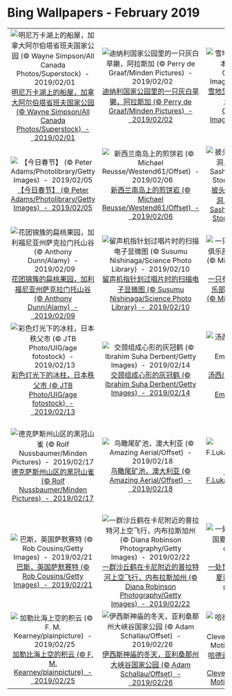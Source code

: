 # Bing Wallpapers - February 2019

| | | | |
|:-------------------------:|:-------------------------:|:-------------------------:|:-------------------------:|
| ![明尼万卡湖上的船屋，加拿大阿尔伯塔省班夫国家公园 (© Wayne Simpson/All Canada Photos/Superstock)  -  2019/02/01](https://cn.bing.com/th?id=OHR.MinnewankaBoathouse_ZH-CN0548323518_1920x1080.jpg&w=480)[明尼万卡湖上的船屋，加拿大阿尔伯塔省班夫国家公园 (© Wayne Simpson/All Canada Photos/Superstock)  -  2019/02/01](https://cn.bing.com/th?id=OHR.MinnewankaBoathouse_ZH-CN0548323518_1920x1080.jpg) | ![迪纳利国家公园里的一只灰白旱獭，阿拉斯加 (© Perry de Graaf/Minden Pictures)  -  2019/02/02](https://cn.bing.com/th?id=OHR.HoaryMarmot_ZH-CN7175843832_1920x1080.jpg&w=480)[迪纳利国家公园里的一只灰白旱獭，阿拉斯加 (© Perry de Graaf/Minden Pictures)  -  2019/02/02](https://cn.bing.com/th?id=OHR.HoaryMarmot_ZH-CN7175843832_1920x1080.jpg) | ![雪地里的一只丹顶鹤，日本北海道 (© Regis Cavignaux/Getty Images)  -  2019/02/03](https://cn.bing.com/th?id=OHR.JapanCrane_ZH-CN7122024216_1920x1080.jpg&w=480)[雪地里的一只丹顶鹤，日本北海道 (© Regis Cavignaux/Getty Images)  -  2019/02/03](https://cn.bing.com/th?id=OHR.JapanCrane_ZH-CN7122024216_1920x1080.jpg) | ![【今日除夕】 (© Robert Chang/iStock/Getty Images)  -  2019/02/04](https://cn.bing.com/th?id=OHR.newyeareve_ZH-CN7055661762_1920x1080.jpg&w=480)[【今日除夕】 (© Robert Chang/iStock/Getty Images)  -  2019/02/04](https://cn.bing.com/th?id=OHR.newyeareve_ZH-CN7055661762_1920x1080.jpg) |
| ![【今日春节】  (© Peter Adams/Photolibrary/Getty Images)  -  2019/02/05](https://cn.bing.com/th?id=OHR.springfestival_ZH-CN6995564658_1920x1080.jpg&w=480)[【今日春节】  (© Peter Adams/Photolibrary/Getty Images)  -  2019/02/05](https://cn.bing.com/th?id=OHR.springfestival_ZH-CN6995564658_1920x1080.jpg) | ![新西兰南岛上的煎饼岩 (© Michael Reusse/Westend61/Offset)  -  2019/02/06](https://cn.bing.com/th?id=OHR.Punakaiki_ZH-CN6944508336_1920x1080.jpg&w=480)[新西兰南岛上的煎饼岩 (© Michael Reusse/Westend61/Offset)  -  2019/02/06](https://cn.bing.com/th?id=OHR.Punakaiki_ZH-CN6944508336_1920x1080.jpg) | ![披头士修道院里的冥想石洞，印度瑞诗凯诗 (© Sasha Bezzubov/Gallery Stock)  -  2019/02/07](https://cn.bing.com/th?id=OHR.BeatlesAshram_ZH-CN6839628037_1920x1080.jpg&w=480)[披头士修道院里的冥想石洞，印度瑞诗凯诗 (© Sasha Bezzubov/Gallery Stock)  -  2019/02/07](https://cn.bing.com/th?id=OHR.BeatlesAshram_ZH-CN6839628037_1920x1080.jpg) | ![马尾瀑布形成的火瀑，美国加利福尼亚州优胜美地国家公园 (© Nimia)  -  2019/02/08](https://cn.bing.com/th?id=OHR.YNPFirefall_ZH-CN6411148793_1920x1080.jpg&w=480)[马尾瀑布形成的火瀑，美国加利福尼亚州优胜美地国家公园 (© Nimia)  -  2019/02/08](https://cn.bing.com/th?id=OHR.YNPFirefall_ZH-CN6411148793_1920x1080.jpg) |
| ![花团锦簇的扁桃果园，加利福尼亚州萨克拉门托山谷 (© Anthony Dunn/Alamy)  -  2019/02/09](https://cn.bing.com/th?id=OHR.AlmondOrchard_ZH-CN6176656132_1920x1080.jpg&w=480)[花团锦簇的扁桃果园，加利福尼亚州萨克拉门托山谷 (© Anthony Dunn/Alamy)  -  2019/02/09](https://cn.bing.com/th?id=OHR.AlmondOrchard_ZH-CN6176656132_1920x1080.jpg) | ![留声机指针划过唱片时的扫描电子显微图 (© Susumu Nishinaga/Science Photo Library)  -  2019/02/10](https://cn.bing.com/th?id=OHR.StylusGroove_ZH-CN6106476225_1920x1080.jpg&w=480)[留声机指针划过唱片时的扫描电子显微图 (© Susumu Nishinaga/Science Photo Library)  -  2019/02/10](https://cn.bing.com/th?id=OHR.StylusGroove_ZH-CN6106476225_1920x1080.jpg) | ![一只参加威斯敏斯特犬业俱乐部狗展的可蒙犬，纽约 (© Mike Segar/Reuters)  -  2019/02/11](https://cn.bing.com/th?id=OHR.KomondorKennel_ZH-CN6009722858_1920x1080.jpg&w=480)[一只参加威斯敏斯特犬业俱乐部狗展的可蒙犬，纽约 (© Mike Segar/Reuters)  -  2019/02/11](https://cn.bing.com/th?id=OHR.KomondorKennel_ZH-CN6009722858_1920x1080.jpg) | ![洛伊萨赫河与海姆加滕山，德国巴伐利亚 (© Christian Back/Huber Images/eStock Photo)  -  2019/02/12](https://cn.bing.com/th?id=OHR.LoisachKochelsee_ZH-CN5859866695_1920x1080.jpg&w=480)[洛伊萨赫河与海姆加滕山，德国巴伐利亚 (© Christian Back/Huber Images/eStock Photo)  -  2019/02/12](https://cn.bing.com/th?id=OHR.LoisachKochelsee_ZH-CN5859866695_1920x1080.jpg) |
| ![彩色灯光下的冰柱，日本秩父市 (© JTB Photo/UIG/age fotostock)  -  2019/02/13](https://cn.bing.com/th?id=OHR.Misotsuchi_ZH-CN5137902045_1920x1080.jpg&w=480)[彩色灯光下的冰柱，日本秩父市 (© JTB Photo/UIG/age fotostock)  -  2019/02/13](https://cn.bing.com/th?id=OHR.Misotsuchi_ZH-CN5137902045_1920x1080.jpg) | ![交颈组成心形的灰冠鹤 (© Ibrahim Suha Derbent/Getty Images)  -  2019/02/14](https://cn.bing.com/th?id=OHR.HeartCranes_ROW1989469410_1920x1080.jpg&w=480)[交颈组成心形的灰冠鹤 (© Ibrahim Suha Derbent/Getty Images)  -  2019/02/14](https://cn.bing.com/th?id=OHR.HeartCranes_ROW1989469410_1920x1080.jpg) | ![汤西川温泉雪屋祭，日本栃木县 (© Em7/Shutterstock)  -  2019/02/15](https://cn.bing.com/th?id=OHR.Kamakura_ZH-CN4324380274_1920x1080.jpg&w=480)[汤西川温泉雪屋祭，日本栃木县 (© Em7/Shutterstock)  -  2019/02/15](https://cn.bing.com/th?id=OHR.Kamakura_ZH-CN4324380274_1920x1080.jpg) | ![戈龙戈萨国家公园的南非穿山甲，莫桑比克 (© Jen Guyton/Minden Pictures)  -  2019/02/16](https://cn.bing.com/th?id=OHR.PangolinDay_ZH-CN4393242380_1920x1080.jpg&w=480)[戈龙戈萨国家公园的南非穿山甲，莫桑比克 (© Jen Guyton/Minden Pictures)  -  2019/02/16](https://cn.bing.com/th?id=OHR.PangolinDay_ZH-CN4393242380_1920x1080.jpg) |
| ![德克萨斯州山区的黑冠山雀 (© Rolf Nussbaumer/Minden Pictures)  -  2019/02/17](https://cn.bing.com/th?id=OHR.GBBC_ZH-CN4481989355_1920x1080.jpg&w=480)[德克萨斯州山区的黑冠山雀 (© Rolf Nussbaumer/Minden Pictures)  -  2019/02/17](https://cn.bing.com/th?id=OHR.GBBC_ZH-CN4481989355_1920x1080.jpg) | ![鸟瞰尾矿池，澳大利亚 (© Amazing Aerial/Offset)  -  2019/02/18](https://cn.bing.com/th?id=OHR.AbstractSaltBeds_ZH-CN8351691359_1920x1080.jpg&w=480)[鸟瞰尾矿池，澳大利亚 (© Amazing Aerial/Offset)  -  2019/02/18](https://cn.bing.com/th?id=OHR.AbstractSaltBeds_ZH-CN8351691359_1920x1080.jpg) | ![【今日元宵】 (© F.Lukasseck/Masterfile)  -  2019/02/19](https://cn.bing.com/th?id=OHR.lantern19_ZH-CN7846752344_1920x1080.jpg&w=480)[【今日元宵】 (© F.Lukasseck/Masterfile)  -  2019/02/19](https://cn.bing.com/th?id=OHR.lantern19_ZH-CN7846752344_1920x1080.jpg) | ![雪地里的一群乌鸦与灰狼，芬兰 (© Lassi Rautiainen/Minden Pictures)  -  2019/02/20](https://cn.bing.com/th?id=OHR.RavenWolf_ZH-CN4544068603_1920x1080.jpg&w=480)[雪地里的一群乌鸦与灰狼，芬兰 (© Lassi Rautiainen/Minden Pictures)  -  2019/02/20](https://cn.bing.com/th?id=OHR.RavenWolf_ZH-CN4544068603_1920x1080.jpg) |
| ![巴斯，英国萨默赛特 (© Rob Cousins/Getty Images)  -  2019/02/21](https://cn.bing.com/th?id=OHR.BathBach_ZH-CN4601637280_1920x1080.jpg&w=480)[巴斯，英国萨默赛特 (© Rob Cousins/Getty Images)  -  2019/02/21](https://cn.bing.com/th?id=OHR.BathBach_ZH-CN4601637280_1920x1080.jpg) | ![一群沙丘鹤在卡尼附近的普拉特河上空飞行，内布拉斯加州 (© Diana Robinson Photography/Getty Images)  -  2019/02/22](https://cn.bing.com/th?id=OHR.PlatteRiver_ZH-CN4687283533_1920x1080.jpg&w=480)[一群沙丘鹤在卡尼附近的普拉特河上空飞行，内布拉斯加州 (© Diana Robinson Photography/Getty Images)  -  2019/02/22](https://cn.bing.com/th?id=OHR.PlatteRiver_ZH-CN4687283533_1920x1080.jpg) | ![一处贯穿山峰的栈道，法国夏蒙尼 (© Jakub Po?omski/Offset)  -  2019/02/23](https://cn.bing.com/th?id=OHR.ChamonixWalkway_ZH-CN4774583061_1920x1080.jpg&w=480)[一处贯穿山峰的栈道，法国夏蒙尼 (© Jakub Po?omski/Offset)  -  2019/02/23](https://cn.bing.com/th?id=OHR.ChamonixWalkway_ZH-CN4774583061_1920x1080.jpg) | ![塔林老城，爱沙尼亚 (© Kavalenkava Volha/Alamy)  -  2019/02/24](https://cn.bing.com/th?id=OHR.OldTownTallinn_ZH-CN4833535739_1920x1080.jpg&w=480)[塔林老城，爱沙尼亚 (© Kavalenkava Volha/Alamy)  -  2019/02/24](https://cn.bing.com/th?id=OHR.OldTownTallinn_ZH-CN4833535739_1920x1080.jpg) |
| ![加勒比海上空的积云 (© F. M. Kearney/plainpicture)  -  2019/02/25](https://cn.bing.com/th?id=OHR.CumulusCaribbean_ZH-CN4884493707_1920x1080.jpg&w=480)[加勒比海上空的积云 (© F. M. Kearney/plainpicture)  -  2019/02/25](https://cn.bing.com/th?id=OHR.CumulusCaribbean_ZH-CN4884493707_1920x1080.jpg) | ![伊西斯神庙的冬天，亚利桑那州大峡谷国家公园 (© Adam Schallau/Offset)  -  2019/02/26](https://cn.bing.com/th?id=OHR.WinterGrand_ZH-CN5111542555_1920x1080.jpg&w=480)[伊西斯神庙的冬天，亚利桑那州大峡谷国家公园 (© Adam Schallau/Offset)  -  2019/02/26](https://cn.bing.com/th?id=OHR.WinterGrand_ZH-CN5111542555_1920x1080.jpg) | ![哈德逊湾的北极熊，加拿大 (© Ralph A. Clevenger/Tandem Stills + Motion)  -  2019/02/27](https://cn.bing.com/th?id=OHR.PolarBearDay_ZH-CN5185516722_1920x1080.jpg&w=480)[哈德逊湾的北极熊，加拿大 (© Ralph A. Clevenger/Tandem Stills + Motion)  -  2019/02/27](https://cn.bing.com/th?id=OHR.PolarBearDay_ZH-CN5185516722_1920x1080.jpg) | ![港珠澳大桥，中国 (© Evocation Images/Shutterstock)  -  2019/02/28](https://cn.bing.com/th?id=OHR.HZMB_ZH-CN5238831909_1920x1080.jpg&w=480)[港珠澳大桥，中国 (© Evocation Images/Shutterstock)  -  2019/02/28](https://cn.bing.com/th?id=OHR.HZMB_ZH-CN5238831909_1920x1080.jpg) |
